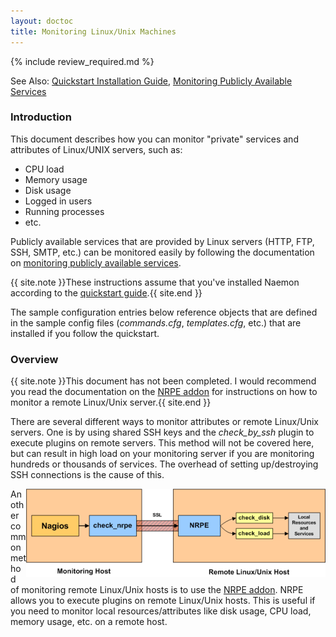 ```yaml
---
layout: doctoc
title: Monitoring Linux/Unix Machines
---
```


{% include review_required.md %}


<span class="glyphicon glyphicon-arrow-right"></span> See Also: <a href="quickstart.html">Quickstart Installation Guide</a>, <a href="monitoring-publicservices.html">Monitoring Publicly Available Services</a>

### Introduction

This document describes how you can monitor "private" services and attributes of Linux/UNIX servers, such as:

<ul>
<li>CPU load</li>
<li>Memory usage</li>
<li>Disk usage</li>
<li>Logged in users</li>
<li>Running processes</li>
<li>etc.</li>
</ul>

Publicly available services that are provided by Linux servers (HTTP, FTP, SSH, SMTP, etc.) can be monitored easily by following the documentation on <a href="monitoring-publicservices.html">monitoring publicly available services</a>.

{{ site.note }}These instructions assume that you've installed Naemon according to the <a href="quickstart.html">quickstart guide</a>.{{ site.end }}

The sample configuration entries below reference objects that are defined in the sample config files (<i>commands.cfg</i>, <i>templates.cfg</i>, etc.) that are installed if you follow the quickstart.

### Overview

{{ site.note }}This document has not been completed. I would recommend you read the documentation on the <a href="addons.html#nrpe">NRPE addon</a> for instructions on how to monitor a remote Linux/Unix server.{{ site.end }}

There are several different ways to monitor attributes or remote Linux/Unix servers.  One is by using shared SSH keys and the <i>check_by_ssh</i> plugin to execute plugins on remote servers.  This method will not be covered here, but can result in high load on your monitoring server if you are monitoring hundreds or thousands of services.  The overhead of setting up/destroying SSH connections is the cause of this.

<img src="/images/nrpe.png" border="0" alt="NRPE" title="NRPE" style="float: right; clear: both;">

Another common method of monitoring remote Linux/Unix hosts is to use the <a href="addons.html#nrpe">NRPE addon</a>.  NRPE  allows you to execute plugins on remote Linux/Unix hosts.  This is useful if you need to monitor local resources/attributes like disk usage, CPU load, memory usage, etc. on a remote host.
